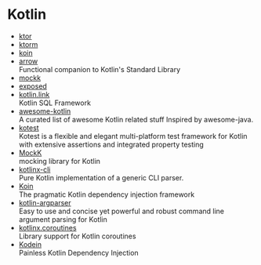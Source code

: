 # Kotlin

- [ktor](https://ktor.io/)
- [ktorm](https://www.ktorm.org/)
- [koin](https://insert-koin.io/)
- [arrow](https://arrow-kt.io/)
  <br/>Functional companion to Kotlin's Standard Library
- [mockk](https://mockk.io/)
- [exposed](https://github.com/JetBrains/Exposed)
- [kotlin.link](https://kotlin.link/)
  <br/>Kotlin SQL Framework
- [awesome-kotlin](https://github.com/KotlinBy/awesome-kotlin)
  <br/>A curated list of awesome Kotlin related stuff Inspired by awesome-java.
- [kotest](https://kotest.io/)
  <br/>Kotest is a flexible and elegant multi-platform test framework for Kotlin with extensive assertions and
  integrated property testing
- [MockK](https://mockk.io/)
  <br/>mocking library for Kotlin
- [kotlinx-cli](https://github.com/Kotlin/kotlinx-cli)
  <br/>Pure Kotlin implementation of a generic CLI parser.
- [Koin](https://insert-koin.io/)
  <br/>The pragmatic Kotlin dependency injection framework
- [kotlin-argparser](https://github.com/xenomachina/kotlin-argparser)
  <br/>Easy to use and concise yet powerful and robust command line argument parsing for Kotlin
- [kotlinx.coroutines](https://github.com/Kotlin/kotlinx.coroutines)
  <br/>Library support for Kotlin coroutines
- [Kodein](https://kosi-libs.org/)
  <br/>Painless Kotlin Dependency Injection
